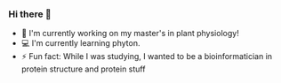 
### Hi there 👋
- 🌿 I'm currently working on my master's in plant physiology! 
- 💻 I'm currently learning phyton.
- ⚡ Fun fact: While I was studying, I wanted to be a bioinformatician in protein structure and protein stuff 


<!--
**bilgeaa/bilgeaa** is a ✨ _special_ ✨ repository because its `README.md` (this file) appears on your GitHub profile.

Here are some ideas to get you started:

- 🔭 I’m currently working on ...
- 🌱 I’m currently learning ...
- 👯 I’m looking to collaborate on ...
- 🤔 I’m looking for help with ...
- 💬 Ask me about ...
- 📫 How to reach me: ...
- 😄 Pronouns: ...
- ⚡ Fun fact: ...
-->
